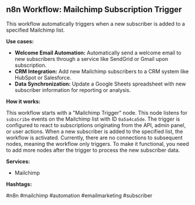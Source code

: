 ## n8n Workflow: Mailchimp Subscription Trigger

This workflow automatically triggers when a new subscriber is added to a specified Mailchimp list.

**Use cases:**

*   **Welcome Email Automation:** Automatically send a welcome email to new subscribers through a service like SendGrid or Gmail upon subscription.
*   **CRM Integration:**  Add new Mailchimp subscribers to a CRM system like HubSpot or Salesforce.
*   **Data Synchronization:** Update a Google Sheets spreadsheet with new subscriber information for reporting or analysis.

**How it works:**

This workflow starts with a "Mailchimp Trigger" node. This node listens for `subscribe` events on the Mailchimp list with ID `0a5a4ca5de`. The trigger is configured to react to subscriptions originating from the API, admin panel, or user actions.  When a new subscriber is added to the specified list, the workflow is activated.  Currently, there are no connections to subsequent nodes, meaning the workflow only triggers. To make it functional, you need to add more nodes after the trigger to process the new subscriber data.

**Services:**

*   Mailchimp

**Hashtags:**

#n8n #mailchimp #automation #emailmarketing #subscriber
